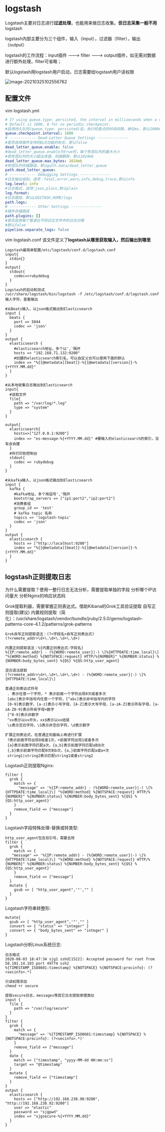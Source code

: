 # logstash

Logstash主要对日志进行**过滤处理**，也能用来做日志收集。**但日志采集一般不用**logstash

logstash内部主要分为三个组件，输入（input），过滤器（filter），输出（output）

logstash的工作流程：input插件 ---> filter ---> output插件，如无需对数据进行额外处理，filter可省略；

默认logstash用logstash用户启动，日志需要给logstash用户读权限

![image-20210325102556762](https://gitee.com/c_honghui/picture/raw/master/img/20210429113307.png)

## 配置文件

vim logstash.yml

```yaml
# If using queue.type: persisted, the interval in milliseconds when a checkpoint is forced on the head page
# Default is 1000, 0 for no periodic checkpoint.
#启用持久队列(queue.type: persisted)后，执行检查点的时间间隔，单位ms，默认1000ms
queue.checkpoint.interval: 1000
# ------------ Dead-Letter Queue Settings --------------
#是否启用插件支持的DLQ功能的标志，默认false
dead_letter_queue.enable: false
#dead_letter_queue.enable为true时，每个死信队列的最大大小
#若死信队列的大小超出该值，则被删除，默认1024mb
dead_letter_queue.max_bytes: 1024mb
#死信队列存储路径，默认path.data/dead_letter_queue
path.dead_letter_queue:
# ------------ Debugging Settings --------------
#日志输出级别，选项：fatal,error,warn,info,debug,trace,默认info
log.level: info
#日志格式，选项:json,plain,默认plain
log.format:
#日志路径，默认LOGSTASH_HOME/logs
path.logs:
# ------------ Other Settings --------------
#插件存储路径
path.plugins: []
#是否启用每个管道在不同日志文件中的日志分隔
#默认false
pipeline.separate_logs: false
```



vim logstash.conf
该文件定义了**logstash从哪里获取输入，然后输出到哪里**

```
Logstash最简单配置/etc/logstash/conf.d/logstash.conf
input{
  stdin{}
}
output{
  stdout{
    codec=>rubydebug
  }
}
Logstash的启动和测试
/usr/share/logstash/bin/logstash -f /etc/logstash/conf.d/logstash.conf
输入字符，查看输出
```

```shell
#从Beats输入，以json格式输出到Elasticsearch
input {
  beats {
    port => 5044
    codec => 'json'
  }
}
output {
  elasticsearch {
    #elasticsearch地址，多个以','隔开
    hosts => "192.168.71.132:9200"
    #创建的elasticsearch索引名，可以自定义也可以使用下面的默认
    index => "%{[@metadata][beat]}-%{[@metadata][version]}-%{+YYYY.MM.dd}"
  }
}

#从本地收集日志输出到Elasticsearch
input{
  #读取文件
  file{
    path => "/var/log/*.log"
    type => "system"
  }
}

output{
  elasticsearch{
    hosts=>["127.0.0.1:9200"]
    index => "es-message-%{+YYYY.MM.dd}" #要输入的elasticsearch的索引，没有会自建
  }
  #并打印到控制台
  stdout{
    codec => rubydebug
  }
}

#从kafka输入，以json格式输出到Elasticsearch
input {
  kafka {
    #kafka地址，多个用逗号','隔开
    bootstrap_servers => ["ip1:port2","ip2:port2"]
    #消费者组
    group_id => 'test'       
    # kafka topic 名称    
    topics => 'logstash-topic' 
    codec => 'json'
  }
}
output {
  elasticsearch {
    hosts => ["http://localhost:9200"]
    index => "%{[@metadata][beat]}-%{[@metadata][version]}-%{+YYYY.MM.dd}"
  }
}
```

## logstash正则提取日志

为什么需要提取？使用一整行日志无法分析，需要提取单独的字段
 分析哪个IP访问量大
 分析Nginx的响应状态码

Grok提取利器，需要掌握正则表达式。借助Kibana的Grok工具验证提取
 自写正则提取(建议)
 内置规则提取（简化）：/usr/share/logstash/vendor/bundle/jruby/2.5.0/gems/logstash-patterns-core-4.1.2/patterns/grok-patterns

```
Grok自写正则提取语法：(?<字段名>自写正则表达式)
(?<remote_addr>\d+\.\d+\.\d+\.\d+)

内置正则提取语法：%{内置正则表达式:字段名}
%{IP:remote_addr} - (%{WORD:remote_user}|-) \[%{HTTPDATE:time_local}\] "%{WORD:method} %{NOTSPACE:request} HTTP/%{NUMBER}" %{NUMBER:status} %{NUMBER:body_bytes_sent} %{QS} %{QS:http_user_agent}

混合语法提取
(?<remote_addr>\d+\.\d+\.\d+\.\d+) - (%{WORD:remote_user}|-) \[%{HTTPDATE:time_local}\]
```

```
普通正则表达式符号
 . 表示任意一个字符，* 表示前面一个字符出现0次或者多次
 [abc]表示中括号内任意一个字符，[^abc]表示非中括号内的字符
 [0-9]表示数字，[a-z]表示小写字母，[A-Z]表示大写字母，[a-zA-Z]表示所有字母，[a-zA-Z0-9]表示所有字母+数字
 [^0-9]表示非数字
 ^xx表示以xx开头，xx$表示以xx结尾
 \s表示空白字符，\S表示非空白字符，\d表示数字
```

```
扩展正则表达式，在普通正则基础上再进行扩展
 ?表示前面字符出现0或者1次，+前面字符出现1或者多次
 {a}表示前面字符匹配a次，{a,b}表示前面字符匹配a到b次
 {,b}表示前面字符匹配0次到b次，{a,}前面字符匹配a或a+次
 string1|string2表示匹配string1或者string2
```

Logstash正则提取Nginx:

```
filter {
  grok {
    match => {
      "message" => '%{IP:remote_addr} - (%{WORD:remote_user}|-) \[%{HTTPDATE:time_local}\] "%{WORD:method} %{NOTSPACE:request} HTTP/%{NUMBER}" %{NUMBER:status} %{NUMBER:body_bytes_sent} %{QS} %{QS:http_user_agent}'
    }
    remove_field => ["message"]
  }
}
```

Logstash字段特殊处理-替换或转类型:

```
http_user_agent包含双引号，需要去除
filter {
  grok {
    match => {
   "message" => '%{IP:remote_addr} - (%{WORD:remote_user}|-) \[%{HTTPDATE:time_local}\] "%{WORD:method} %{NOTSPACE:request} HTTP/%{NUMBER}" %{NUMBER:status} %{NUMBER:body_bytes_sent} %{QS} %{QS:http_user_agent}'
    }
    remove_field => ["message"]
  }
  mutate {
    gsub => [ "http_user_agent",'"',"" ]
  }
}
```

Logstash字符串转整形:

```
mutate{
  gsub => [ "http_user_agent",'"',"" ]
  convert => { "status" => "integer" }
  convert => { "body_bytes_sent" => "integer" }
}
```

Logstash分析Linux系统日志:

```
日志格式
2020-08-03 18:47:34 sjg1 sshd[1522]: Accepted password for root from 58.101.14.103 port 49774 ssh2
%{TIMESTAMP_ISO8601:timestamp} %{NOTSPACE} %{NOTSPACE:procinfo}: (?<secinfo>.*)
 
只读权限添加
chmod +r secure
 
提取secure日志，messages等其它日志提取原理类似
input {
  file {
    path => "/var/log/secure"
  }
}
filter {
  grok {
    match => {
      "message" => '%{TIMESTAMP_ISO8601:timestamp} %{NOTSPACE} %{NOTSPACE:procinfo}: (?<secinfo>.*)'
    }
    remove_field => ["message"]
  }
  date {
    match => ["timestamp", "yyyy-MM-dd HH:mm:ss"]
    target => "@timestamp"
  }
  mutate {
    remove_field => ["timestamp"]
  }
}
output {
  elasticsearch {
    hosts => ["http://192.168.238.90:9200", "http://192.168.238.92:9200"]
    user => "elastic"
    password => "sjgpwd"
    index => "sjgsecure-%{+YYYY.MM.dd}"
  }
}
```

